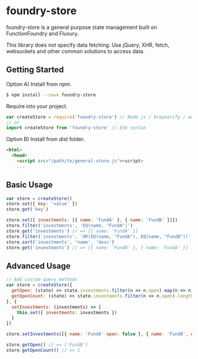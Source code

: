 # foundry-store

foundry-store is a general purpose state management built on FunctionFoundry and Fluxury.

This library does not specify data fetching. Use jQuery, XHR, fetch, websockets and other common solutions to access data.

## Getting Started

Option A) Install from npm.

```sh
$ npm install --save foundry-store
```

Require into your project.

```js
var createStore = require('foundry-store') // Node.js / browserify / webpack
// or
import createStore from 'foundry-store' // ES6 syntax
```

Option B) Install from dist folder.

```HTML
<html>
  <head>
    <script src="/path/to/general-store.js"><script>
    ...
```

## Basic Usage

```js
var store = createStore()
store.set({ key: 'value' })
store.get('key')

store.set({ investments: [{ name: 'FundA' }, { name: 'FundB' }]})
store.filter('investments', 'EQ(name, "FundA")')
store.get('investments') // => [{ name: 'FundA' }]
store.filter('investments', 'OR(EQ(name, "FundA"), EQ(name, "FundB"))')
store.sort('investments', 'name', 'desc')
store.get('investments') // => [{ name: 'FundB' }, { name: 'FundA' }]
```

## Advanced Usage

```js
// Add custom query methods
var store = createStore({
  getOpen: (state) => state.investments.filter(n => n.open).map(n => n.name)
  getOpenCount: (state) => state.investments.filter(n => n.open).length
}, {
  setInvestments: (investments) => {
    this.set({ investments: investments })
  }
})

store.setInvestments([{ name: 'FundA' open: false }, { name: 'FundB', open: true }])

store.getOpen() // => ['FundB']
store.getOpenCount() // => 1
```
